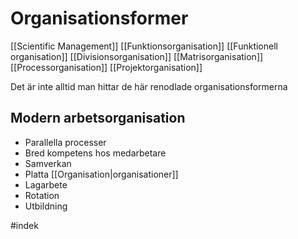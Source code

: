 # Organisationsformer
[[Scientific Management]]
[[Funktionsorganisation]]
[[Funktionell organisation]]
[[Divisionsorganisation]]
[[Matrisorganisation]]
[[Processorganisation]] 
[[Projektorganisation]] 

Det är inte alltid man hittar de här renodlade organisationsformerna 

## Modern arbetsorganisation
- Parallella processer
- Bred kompetens hos medarbetare
- Samverkan
- Platta [[Organisation|organisationer]]
- Lagarbete
- Rotation
- Utbildning

#indek 